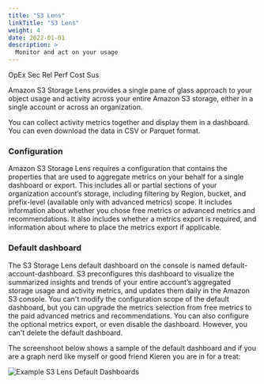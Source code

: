 ```yaml
---
title: "S3 Lens"
linkTitle: "S3 Lens"
weight: 4 
date: 2022-01-01
description: >
  Monitor and act on your usage
---
```

<span class=opex-sec>OpEx</span>
<span class=sec-off>Sec</span>
<span class=rel-off>Rel</span>
<span class=perf-off>Perf</span>
<span class=cost-on>Cost</span>
<span class=sus-sec>Sus</span>

Amazon S3 Storage Lens provides a single pane of glass approach to your object usage and activity across your entire Amazon S3 storage, either in a single account or across an organization.

You can collect activity metrics together and display them in a dashboard. You can even download the data in CSV or Parquet format.

### Configuration
Amazon S3 Storage Lens requires a configuration that contains the properties that are used to aggregate metrics on your behalf for a single dashboard or export. This includes all or partial sections of your organization account’s storage, including filtering by Region, bucket, and prefix-level (available only with advanced metrics) scope. It includes information about whether you chose free metrics or advanced metrics and recommendations. It also includes whether a metrics export is required, and information about where to place the metrics export if applicable.

### Default dashboard
The S3 Storage Lens default dashboard on the console is named default-account-dashboard. S3 preconfigures this dashboard to visualize the summarized insights and trends of your entire account’s aggregated storage usage and activity metrics, and updates them daily in the Amazon S3 console. You can't modify the configuration scope of the default dashboard, but you can upgrade the metrics selection from free metrics to the paid advanced metrics and recommendations. You can also configure the optional metrics export, or even disable the dashboard. However, you can't delete the default dashboard.

The screenshoot below shows a sample of the default dashboard and if you are a graph nerd like myself or good friend Kieren you are in for a treat:

![Example S3 Lens Default Dashboards](../s3lens.png "Example S3 Lens Default Dashboard")


